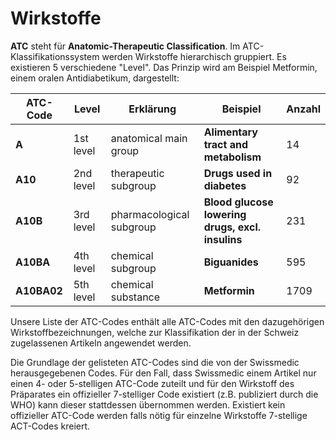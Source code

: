 
# Wirkstoffe

**ATC** steht für **Anatomic-Therapeutic Classification**. Im ATC-Klassifikationssystem werden Wirkstoffe hierarchisch gruppiert. Es existieren 5 verschiedene "Level". Das Prinzip wird am Beispiel Metformin, einem oralen Antidiabetikum, dargestellt:

| ATC-Code |  Level | Erklärung| Beispiel | Anzahl |
|-------|---------|----------|----------|----------|
| **A** | 1st level | anatomical main group | **Alimentary tract and metabolism**  | 14
| **A10**	| 2nd level | therapeutic subgroup | **Drugs used in diabetes** | 92
| **A10B** | 3rd level | pharmacological subgroup | **Blood glucose lowering drugs, excl. insulins** | 231
| **A10BA** | 4th level | chemical subgroup | **Biguanides** | 595
| **A10BA02** | 5th level | chemical substance | **Metformin** | 1709


Unsere Liste der ATC-Codes enthält alle ATC-Codes mit den dazugehörigen Wirkstoffbezeichnungen, welche zur Klassifikation der in der Schweiz zugelassenen Artikeln angewendet werden.

Die Grundlage der gelisteten ATC-Codes sind die von der Swissmedic herausgegebenen Codes. 
Für den Fall, dass Swissmedic einem Artikel nur einen 4- oder 5-stelligen ATC-Code zuteilt und für den Wirkstoff des Präparates ein offizieller 7-stelliger Code existiert (z.B. publiziert durch die WHO) kann dieser stattdessen übernommen werden. Existiert kein offizieller ATC-Code werden falls nötig für einzelne Wirkstoffe 7-stellige ACT-Codes kreiert.
